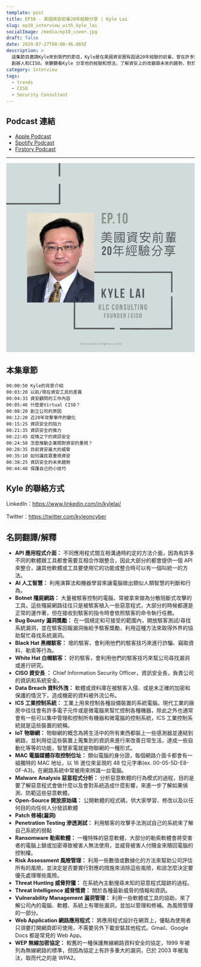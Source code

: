 ```yaml
---
template: post
title: EP10 - 美國資安前輩20年經驗分享 | Kyle Lai
slug: ep10_interview_with_kyle_lai
socialImage: /media/ep10_cover.jpg
draft: false
date: 2020-07-27T00:00:46.869Z
description: >
  這集節目邀請Kyle來到我們的節目，Kyle是在美國資安圈有超過20年經驗的前輩，曾在許多知名大公司就職過，目前在KLC Consulting
  創辦人和CISO。來聽聽看Kyle 分享他的經驗和想法，了解資安上的改變跟未來的趨勢，對於資安發展的推力和阻力
category: Interview
tags:
  - trends
  - CISO
  - Security Consultant
---
```


## Podcast 連結

- [Apple Podcast](https://podcasts.apple.com/tw/podcast/%E8%B3%87%E5%AE%89%E8%A7%A3%E5%A3%93%E7%B8%AE/id1513276667#episodeGuid=ckd3j0iledsjj0856e9cjl01t)
- [Spotify Podcast](https://open.spotify.com/episode/4KkUvg1sW8CQxvdD3gjJeN?si=X3sCrZ68QxG9wCh-Bq_CdA)
- [Firstory Podcast](https://open.firstory.me/story/ckd3j0iledsjj0856e9cjl01t)

---

![](/media/ep10_cover.jpg)

## 本集章節

`00:00:50 Kyle的背景介紹`\
`00:03:20 以前/現在資安工具的差異`\
`00:04:33 資安顧問的工作內容`\
`00:05:46 什麼是Virtual CISO？`\
`00:08:20 創立公司的原因`\
`00:12:20 近20年攻擊事件的變化`\
`00:15:25 資訊安全的阻力`\
`00:21:35 資訊安全的推力`\
`00:22:45 疫情之下的資訊安全`\
`00:24:50 怎麼推動企業間對資安的重視？`\
`00:28:35 目前資安最大的威脅`\
`00:35:10 如何讓民眾重視資安`\
`00:38:25 資訊安全的未來趨勢`\
`00:44:48 保護自己的小技巧`

## Kyle 的聯絡方式

LinkedIn：<https://www.linkedin.com/in/kylelai/>

Twitter：<https://twitter.com/kyleoncyber>

## 名詞翻譯/解釋

- **API 應用程式介面：** 不同應用程式間互相溝通時約定的方法介面，因為有許多不同的軟體跟工具都會需要互相合作跟整合，因此大部分的都會提供一個 API 來整合，讓其他軟體或工具要使用它的功能或整合時可以有一個叫統一的方法。
- **AI 人工智慧：** 利用演算法和機器學習來讓電腦做出類似人類智慧的判斷和行為。
- **Botnet 殭屍網路：** 大量被駭客控制的電腦，常被拿來做為分散阻斷式攻擊的工具。這些殭屍網路往往只是被駭客植入一些惡意程式，大部分的時候都還是正常的運作著，但在接收到駭客的指令時會依照駭客的命令執行任務。
- **Bug Bounty 漏洞獎勵：** 在一個規定和可接受的範圍內，開放駭客測試/尋找系統漏洞，並在駭客回報漏洞後給予駭客獎勵，利用這種方法來取得外界的協助幫忙尋找系統漏洞。
- **Black Hat 黑帽駭客：** 壞的駭客，會利用他們的駭客技巧來進行詐騙、竊取資料、勒索等行為。
- **White Hat 白帽駭客：** 好的駭客，會利用他們的駭客技巧來幫公司尋找漏洞或進行研究。
- **CISO 資安長 ：** Chief Information Security Officer，資訊安全長，負責公司的資訊和系統安全。
- **Data Breach 資料外洩：** 軟體或資料庫在被駭客入侵、或是未正確的加密和保護的情況下，造成機密的資料被外流公布。
- **ICS 工業控制系統：** 工業上用來控制各種設備裝置的系統電腦。現代工業的廠房中往往會有許多電子元件或是微電腦來幫忙控制各種機器，除此之外也通常會有一些可以集中管理和控制所有機器和微電腦的控制系統，ICS 工業控制系統就是這些裝置的統稱。
- **IoT 物聯網：** 物聯網的概念為將生活中的所有東西都裝上一些感測器並連結到網路，並利用從這些裝置上蒐集到的資訊來進行來改善日常生活，達成一些自動化等等的功能，智慧家電就是物聯網的一種形式。
- **MAC 電腦媒體存取控制位址：** 類似電腦的身分證，每個網路介面卡都會有一組獨特的 MAC 地址，以 16 進位來呈現的 48 位元字串(ex. 00-05-5D-E8-0F-A3)。在網路系統中常被用來辨識一台電腦。
- **Malware Analysis 惡意程式分析：** 分析惡意軟體的行為模式的過程，目的是要了解惡意程式會做什麼以及會對系統造成什麼影響，來進一步了解如果偵測、防範這些惡意軟體。
- **Open-Source 開放原始碼：** 公開軟體的程式碼，供大家學習、修改以及以任何目的向任何人分發該軟體
- **Patch 修補(漏洞)**
- **Penetration Testing 滲透測試：** 利用駭客的攻擊手法測試自己的系統來了解自己系統的弱點
- **Ransomware 勒索軟體：** 一種特殊的惡意軟體，大部分的勒索軟體會將受害者的電腦上鎖或加密導致被害人無法使用，並威脅被害人付贖金來贖回電腦的控制權。
- **Risk Assessment 風險管理：** 利用一些數值或數據化的方法來幫助公司評估所有的風險，並決定是否要實行對應的措施來消除這些風險，和該怎麼決定要優先處理哪些風險。
- **Threat Hunting 威脅狩獵：** 在系統內主動搜尋未知的惡意程式蹤跡的過程。
- **Threat Intelligence 威脅情資：** 關於各種最新威脅的情報和資訊。
- **Vulnerability Management 漏洞管理：** 利用一些軟體或工具的協助，來了解公司內的電腦、軟體、系統上有哪些漏洞，並加以管理和修補。為風險管理的一部分。
- **Web Application 網路應用程式：** 將應用程式設計在網頁上，優點為使用者只須要打開網頁即可使用，不需要另外下載安裝其他程式。Gmail、Google Docs 都是常見的 Web App。
- **WEP 無線加密協定：** 較舊的一種保護無線網路資料安全的協定，1999 年被列為無線網路的標準，但因為協定上有許多重大的漏洞，已於 2003 年被淘汰，取而代之的是 WPA2。
